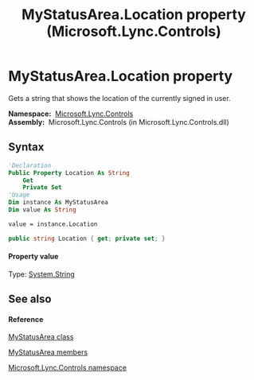 ﻿---
title: MyStatusArea.Location property  (Microsoft.Lync.Controls)
TOCTitle: 'Location property '
ms:assetid: P:Microsoft.Lync.Controls.MyStatusArea.Location_DI_3_UC_OCS14MrefLyncWPF
ms:mtpsurl: https://msdn.microsoft.com/en-us/library/microsoft.lync.controls.mystatusarea.location_di_3_uc_ocs14mreflyncwpf(v=office.15)
ms:contentKeyID: 48589971
ms.date: 07/28/2014
mtps_version: v=office.15
f1_keywords:
- Microsoft.Lync.Controls.MyStatusArea.Location
dev_langs:
- CSharp
- JScript
- VB
- other
---

# MyStatusArea.Location property

Gets a string that shows the location of the currently signed in user.

**Namespace:**  [Microsoft.Lync.Controls](microsoft-lync-controls-namespace_1.md)  
**Assembly:**  Microsoft.Lync.Controls (in Microsoft.Lync.Controls.dll)

## Syntax

``` vb
'Declaration
Public Property Location As String
    Get
    Private Set
'Usage
Dim instance As MyStatusArea
Dim value As String

value = instance.Location
```

``` csharp
public string Location { get; private set; }
```

#### Property value

Type: [System.String](http://msdn2.microsoft.com/en-us/library/s1wwdcbf)  

## See also

#### Reference

[MyStatusArea class](mystatusarea-class-microsoft-lync-controls_1.md)

[MyStatusArea members](mystatusarea-members-microsoft-lync-controls_1.md)

[Microsoft.Lync.Controls namespace](microsoft-lync-controls-namespace_1.md)

